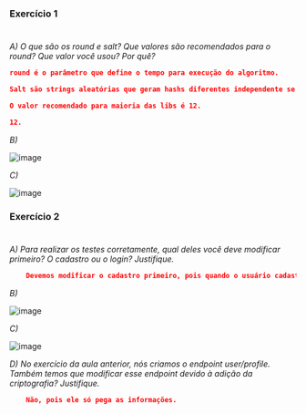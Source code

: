 ### Exercício 1
#
*A) O que são os round e salt? Que valores são recomendados para o round? Que valor você usou? Por quê?*
``` json 
round é o parâmetro que define o tempo para execução do algoritmo.

Salt são strings aleatórias que geram hashs diferentes independente se são senhas iguais.

O valor recomendado para maioria das libs é 12.

12.


```

*B)*

![image](https://user-images.githubusercontent.com/89326652/174418608-dcde69e3-d50d-4024-ae67-c679f0d5e381.png)

*C)*

![image](https://user-images.githubusercontent.com/89326652/174418641-428e0f26-aa1d-4a29-b75c-8487588cf38f.png)


### Exercício 2
#
*A) Para realizar os testes corretamente, qual deles você deve modificar primeiro? O cadastro ou o login? Justifique.*

``` json 
    Devemos modificar o cadastro primeiro, pois quando o usuário cadastrar sua senha, ela ja vem com o bcryptjs criado e a senha segura, se inverter a ordem, o usuário teria que atualizar a senha depois e esta ficaria sem seguranda.
```

*B)*

![image](https://user-images.githubusercontent.com/89326652/174418504-52bef4b4-57ec-47ba-9d60-76a937dcb6ec.png)

*C)*

![image](https://user-images.githubusercontent.com/89326652/174418575-d7eb825d-7af5-4848-8813-21d4f7db393c.png)


*D) No exercício da aula anterior, nós criamos o endpoint user/profile. Também temos que modificar esse endpoint devido à adição da criptografia? Justifique.*

``` json 
    Não, pois ele só pega as informações.
```

